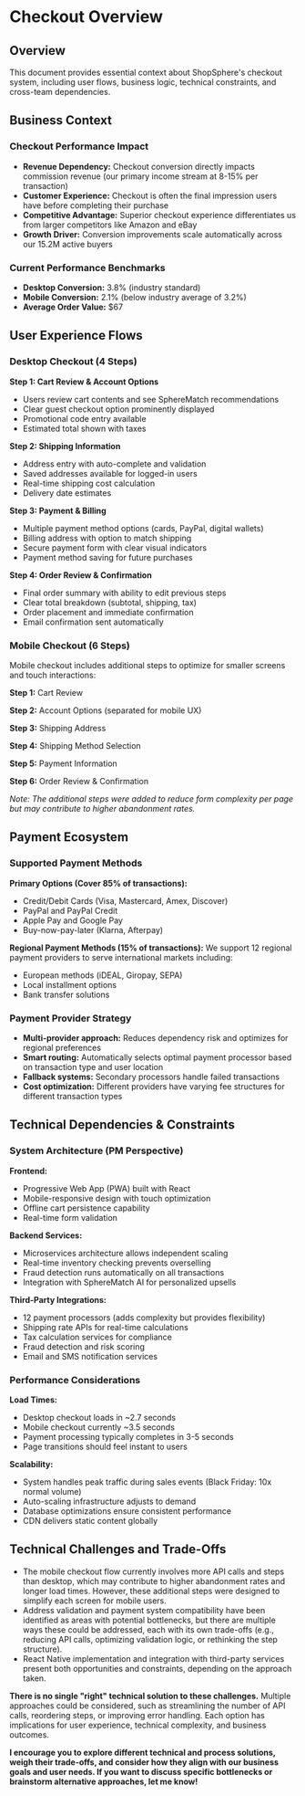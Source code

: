 # Checkout Overview

## Overview

This document provides essential context about ShopSphere's checkout system, including user flows, business logic, technical constraints, and cross-team dependencies. 

## Business Context

### Checkout Performance Impact

- **Revenue Dependency:** Checkout conversion directly impacts commission revenue (our primary income stream at 8-15% per transaction)
- **Customer Experience:** Checkout is often the final impression users have before completing their purchase
- **Competitive Advantage:** Superior checkout experience differentiates us from larger competitors like Amazon and eBay
- **Growth Driver:** Conversion improvements scale automatically across our 15.2M active buyers

### Current Performance Benchmarks

- **Desktop Conversion:** 3.8% (industry standard)
- **Mobile Conversion:** 2.1% (below industry average of 3.2%)
- **Average Order Value:** $67

## User Experience Flows

### Desktop Checkout (4 Steps)

**Step 1: Cart Review & Account Options**

- Users review cart contents and see SphereMatch recommendations
- Clear guest checkout option prominently displayed
- Promotional code entry available
- Estimated total shown with taxes

**Step 2: Shipping Information**

- Address entry with auto-complete and validation
- Saved addresses available for logged-in users
- Real-time shipping cost calculation
- Delivery date estimates

**Step 3: Payment & Billing**

- Multiple payment method options (cards, PayPal, digital wallets)
- Billing address with option to match shipping
- Secure payment form with clear visual indicators
- Payment method saving for future purchases

**Step 4: Order Review & Confirmation**

- Final order summary with ability to edit previous steps
- Clear total breakdown (subtotal, shipping, tax)
- Order placement and immediate confirmation
- Email confirmation sent automatically

### Mobile Checkout (6 Steps)

Mobile checkout includes additional steps to optimize for smaller screens and touch interactions:

**Step 1:** Cart Review

**Step 2:** Account Options (separated for mobile UX)

**Step 3:** Shipping Address

**Step 4:** Shipping Method Selection

**Step 5:** Payment Information

**Step 6:** Order Review & Confirmation

*Note: The additional steps were added to reduce form complexity per page but may contribute to higher abandonment rates.*

## Payment Ecosystem

### Supported Payment Methods

**Primary Options (Cover 85% of transactions):**

- Credit/Debit Cards (Visa, Mastercard, Amex, Discover)
- PayPal and PayPal Credit
- Apple Pay and Google Pay
- Buy-now-pay-later (Klarna, Afterpay)

**Regional Payment Methods (15% of transactions):**
We support 12 regional payment providers to serve international markets including:

- European methods (iDEAL, Giropay, SEPA)
- Local installment options
- Bank transfer solutions

### Payment Provider Strategy

- **Multi-provider approach:** Reduces dependency risk and optimizes for regional preferences
- **Smart routing:** Automatically selects optimal payment processor based on transaction type and user location
- **Fallback systems:** Secondary processors handle failed transactions
- **Cost optimization:** Different providers have varying fee structures for different transaction types

## Technical Dependencies & Constraints

### System Architecture (PM Perspective)

**Frontend:**

- Progressive Web App (PWA) built with React
- Mobile-responsive design with touch optimization
- Offline cart persistence capability
- Real-time form validation

**Backend Services:**

- Microservices architecture allows independent scaling
- Real-time inventory checking prevents overselling
- Fraud detection runs automatically on all transactions
- Integration with SphereMatch AI for personalized upsells

**Third-Party Integrations:**

- 12 payment processors (adds complexity but provides flexibility)
- Shipping rate APIs for real-time calculations
- Tax calculation services for compliance
- Fraud detection and risk scoring
- Email and SMS notification services

### Performance Considerations

**Load Times:**

- Desktop checkout loads in ~2.7 seconds
- Mobile checkout currently ~3.5 seconds
- Payment processing typically completes in 3-5 seconds
- Page transitions should feel instant to users

**Scalability:**

- System handles peak traffic during sales events (Black Friday: 10x normal volume)
- Auto-scaling infrastructure adjusts to demand
- Database optimizations ensure consistent performance
- CDN delivers static content globally

## Technical Challenges and Trade-Offs

- The mobile checkout flow currently involves more API calls and steps than desktop, which may contribute to higher abandonment rates and longer load times. However, these additional steps were designed to simplify each screen for mobile users.
- Address validation and payment system compatibility have been identified as areas with potential bottlenecks, but there are multiple ways these could be addressed, each with its own trade-offs (e.g., reducing API calls, optimizing validation logic, or rethinking the step structure).
- React Native implementation and integration with third-party services present both opportunities and constraints, depending on the approach taken.

**There is no single "right" technical solution to these challenges.** Multiple approaches could be considered, such as streamlining the number of API calls, reordering steps, or improving error handling. Each option has implications for user experience, technical complexity, and business outcomes.

**I encourage you to explore different technical and process solutions, weigh their trade-offs, and consider how they align with our business goals and user needs. If you want to discuss specific bottlenecks or brainstorm alternative approaches, let me know!**
